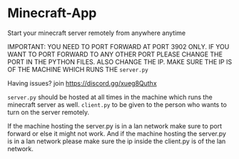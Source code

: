 # Minecraft-App
Start your minecraft server remotely from anywhere anytime


IMPORTANT: YOU NEED TO PORT FORWARD AT PORT 3902 ONLY. IF YOU WANT TO PORT FORWARD TO ANY OTHER PORT PLEASE CHANGE THE PORT IN THE PYTHON FILES.
           ALSO CHANGE THE IP. MAKE SURE THE IP IS OF THE MACHINE WHICH RUNS THE `server.py`
           
Having issues? join https://discord.gg/xueg8Quthx 

`server.py` should be hosted at all times in the machine which runs the minecraft server as well.
`client.py` to be given to the person who wants to turn on the server remotely.

If the machine hosting the server.py is in a lan network make sure to port forward or else it might not work. 
And if the machine hosting the server.py is in a lan network please make sure the ip inside the client.py is of the lan network.
